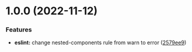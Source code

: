 # 1.0.0 (2022-11-12)


### Features

* **eslint:** change nested-components rule from warn to error ([2579ee9](https://github.com/julienqueffelec/eslint-config-julienqueffelec/commit/2579ee94dc03b014513dd8d77f78dd3a169cba47))
